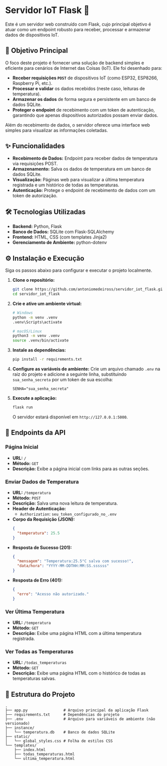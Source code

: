 # Servidor IoT Flask 🚀

Este é um servidor web construído com Flask, cujo principal objetivo é atuar como um endpoint robusto para receber, processar e armazenar dados de dispositivos IoT.

## 🎯 Objetivo Principal

O foco deste projeto é fornecer uma solução de backend simples e eficiente para cenários de Internet das Coisas (IoT). Ele foi desenhado para:

-   **Receber requisições `POST`** de dispositivos IoT (como ESP32, ESP8266, Raspberry Pi, etc.).
-   **Processar e validar** os dados recebidos (neste caso, leituras de temperatura).
-   **Armazenar os dados** de forma segura e persistente em um banco de dados SQLite.
-   **Proteger o endpoint** de recebimento com um token de autenticação, garantindo que apenas dispositivos autorizados possam enviar dados.

Além do recebimento de dados, o servidor oferece uma interface web simples para visualizar as informações coletadas.

## ✨ Funcionalidades

-   **Recebimento de Dados:** Endpoint para receber dados de temperatura via requisições POST.
-   **Armazenamento:** Salva os dados de temperatura em um banco de dados SQLite.
-   **Visualização:** Páginas web para visualizar a última temperatura registrada e um histórico de todas as temperaturas.
-   **Autenticação:** Protege o endpoint de recebimento de dados com um token de autorização.

## 🛠️ Tecnologias Utilizadas

-   **Backend:** Python, Flask
-   **Banco de Dados:** SQLite com Flask-SQLAlchemy
-   **Frontend:** HTML, CSS (com templates Jinja2)
-   **Gerenciamento de Ambiente:** python-dotenv

## ⚙️ Instalação e Execução

Siga os passos abaixo para configurar e executar o projeto localmente.

1.  **Clone o repositório:**
    ```bash
    git clone https://github.com/antoniomedeiross/servidor_iot_flask.git
    cd servidor_iot_flask
    ```

2.  **Crie e ative um ambiente virtual:**
    ```bash
    # Windows
    python -m venv .venv
    .venv\Scripts\activate

    # macOS/Linux
    python3 -m venv .venv
    source .venv/bin/activate
    ```

3.  **Instale as dependências:**
    ```bash
    pip install -r requirements.txt
    ```

4.  **Configure as variáveis de ambiente:**
    Crie um arquivo chamado `.env` na raiz do projeto e adicione a seguinte linha, substituindo `sua_senha_secreta` por um token de sua escolha:
    ```
    SENHA="sua_senha_secreta"
    ```

5.  **Execute a aplicação:**
    ```bash
    flask run
    ```
    O servidor estará disponível em `http://127.0.0.1:5000`.

## 🔌 Endpoints da API

### Página Inicial

-   **URL:** `/`
-   **Método:** `GET`
-   **Descrição:** Exibe a página inicial com links para as outras seções.

### Enviar Dados de Temperatura

-   **URL:** `/temperatura`
-   **Método:** `POST`
-   **Descrição:** Salva uma nova leitura de temperatura.
-   **Header de Autenticação:**
    -   `Authorization`: `seu_token_configurado_no_.env`
-   **Corpo da Requisição (JSON):**
    ```json
    {
      "temperatura": 25.5
    }
    ```
-   **Resposta de Sucesso (201):**
    ```json
    {
      "mensagem": "Temperatura:25.5°C salva com sucesso!",
      "data/hora": "YYYY-MM-DDTHH:MM:SS.ssssss"
    }
    ```
-   **Resposta de Erro (401):**
    ```json
    {
      "erro": "Acesso não autorizado."
    }
    ```

### Ver Última Temperatura

-   **URL:** `/temperatura`
-   **Método:** `GET`
-   **Descrição:** Exibe uma página HTML com a última temperatura registrada.

### Ver Todas as Temperaturas

-   **URL:** `/todas_temperaturas`
-   **Método:** `GET`
-   **Descrição:** Exibe uma página HTML com o histórico de todas as temperaturas salvas.

## 📁 Estrutura do Projeto

```
.
├── app.py                # Arquivo principal da aplicação Flask
├── requirements.txt      # Dependências do projeto
├── .env                  # Arquivo para variáveis de ambiente (não versionado)
├── instance/
│   └── temperatura.db    # Banco de dados SQLite
├── static/
│   └── global_styles.css # Folha de estilos CSS
└── templates/
    ├── index.html
    ├── todas_temperaturas.html
    └── ultima_temperatura.html
```
